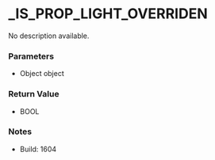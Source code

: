 # _IS_PROP_LIGHT_OVERRIDEN

No description available.

### Parameters
* Object object

### Return Value
* BOOL

### Notes
* Build: 1604

